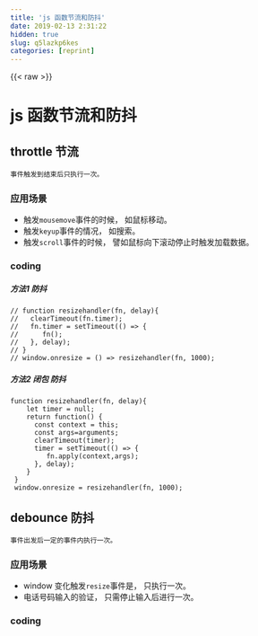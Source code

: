 ```yaml
---
title: 'js 函数节流和防抖' 
date: 2019-02-13 2:31:22
hidden: true
slug: q5lazkp6kes
categories: [reprint]
---
```


{{< raw >}}

                    
<h1 id="articleHeader0">js 函数节流和防抖</h1>
<h2 id="articleHeader1">throttle 节流</h2>
<div class="widget-codetool" style="display:none;">
      <div class="widget-codetool--inner">
      <span class="selectCode code-tool" data-toggle="tooltip" data-placement="top" title="" data-original-title="全选"></span>
      <span type="button" class="copyCode code-tool" data-toggle="tooltip" data-placement="top" data-clipboard-text="事件触发到结束后只执行一次。" title="" data-original-title="复制"></span>
      <span type="button" class="saveToNote code-tool" data-toggle="tooltip" data-placement="top" title="" data-original-title="放进笔记"></span>
      </div>
      </div><pre class="hljs"><code style="word-break: break-word; white-space: initial;">事件触发到结束后只执行一次。</code></pre>
<h3 id="articleHeader2">应用场景</h3>
<ul>
<li>触发<code>mousemove</code>事件的时候， 如鼠标移动。</li>
<li>触发<code>keyup</code>事件的情况， 如搜索。</li>
<li>触发<code>scroll</code>事件的时候， 譬如鼠标向下滚动停止时触发加载数据。</li>
</ul>
<h3 id="articleHeader3">coding</h3>
<h5>方法1  防抖</h5>
<div class="widget-codetool" style="display:none;">
      <div class="widget-codetool--inner">
      <span class="selectCode code-tool" data-toggle="tooltip" data-placement="top" title="" data-original-title="全选"></span>
      <span type="button" class="copyCode code-tool" data-toggle="tooltip" data-placement="top" data-clipboard-text="// function resizehandler(fn, delay){
//   clearTimeout(fn.timer);
//   fn.timer = setTimeout(() => {
//      fn();
//   }, delay);
// }
// window.onresize = () => resizehandler(fn, 1000);" title="" data-original-title="复制"></span>
      <span type="button" class="saveToNote code-tool" data-toggle="tooltip" data-placement="top" title="" data-original-title="放进笔记"></span>
      </div>
      </div><pre class="hljs awk"><code><span class="hljs-regexp">//</span> <span class="hljs-keyword">function</span> resizehandler(fn, delay){
<span class="hljs-regexp">//</span>   clearTimeout(fn.timer);
<span class="hljs-regexp">//</span>   fn.timer = setTimeout(() =&gt; {
<span class="hljs-regexp">//</span>      fn();
<span class="hljs-regexp">//</span>   }, delay);
<span class="hljs-regexp">//</span> }
<span class="hljs-regexp">//</span> window.onresize = () =&gt; resizehandler(fn, <span class="hljs-number">1000</span>);</code></pre>
<h5>方法2 闭包  防抖</h5>
<div class="widget-codetool" style="display:none;">
      <div class="widget-codetool--inner">
      <span class="selectCode code-tool" data-toggle="tooltip" data-placement="top" title="" data-original-title="全选"></span>
      <span type="button" class="copyCode code-tool" data-toggle="tooltip" data-placement="top" data-clipboard-text="function resizehandler(fn, delay){
    let timer = null;
    return function() {
      const context = this;
      const args=arguments;
      clearTimeout(timer);
      timer = setTimeout(() => {
         fn.apply(context,args);
      }, delay);
    }
 }
 window.onresize = resizehandler(fn, 1000);" title="" data-original-title="复制"></span>
      <span type="button" class="saveToNote code-tool" data-toggle="tooltip" data-placement="top" title="" data-original-title="放进笔记"></span>
      </div>
      </div><pre class="hljs javascript"><code><span class="hljs-function"><span class="hljs-keyword">function</span> <span class="hljs-title">resizehandler</span>(<span class="hljs-params">fn, delay</span>)</span>{
    <span class="hljs-keyword">let</span> timer = <span class="hljs-literal">null</span>;
    <span class="hljs-keyword">return</span> <span class="hljs-function"><span class="hljs-keyword">function</span>(<span class="hljs-params"></span>) </span>{
      <span class="hljs-keyword">const</span> context = <span class="hljs-keyword">this</span>;
      <span class="hljs-keyword">const</span> args=<span class="hljs-built_in">arguments</span>;
      clearTimeout(timer);
      timer = setTimeout(<span class="hljs-function"><span class="hljs-params">()</span> =&gt;</span> {
         fn.apply(context,args);
      }, delay);
    }
 }
 <span class="hljs-built_in">window</span>.onresize = resizehandler(fn, <span class="hljs-number">1000</span>);</code></pre>
<h2 id="articleHeader4">debounce 防抖</h2>
<div class="widget-codetool" style="display:none;">
      <div class="widget-codetool--inner">
      <span class="selectCode code-tool" data-toggle="tooltip" data-placement="top" title="" data-original-title="全选"></span>
      <span type="button" class="copyCode code-tool" data-toggle="tooltip" data-placement="top" data-clipboard-text="事件出发后一定的事件内执行一次。" title="" data-original-title="复制"></span>
      <span type="button" class="saveToNote code-tool" data-toggle="tooltip" data-placement="top" title="" data-original-title="放进笔记"></span>
      </div>
      </div><pre class="hljs"><code style="word-break: break-word; white-space: initial;">事件出发后一定的事件内执行一次。</code></pre>
<h3 id="articleHeader5">应用场景</h3>
<ul>
<li>window 变化触发<code>resize</code>事件是， 只执行一次。</li>
<li>电话号码输入的验证， 只需停止输入后进行一次。</li>
</ul>
<h3 id="articleHeader6">coding</h3>
<div class="widget-codetool" style="display:none;">
      <div class="widget-codetool--inner">
      <span class="selectCode code-tool" data-toggle="tooltip" data-placement="top" title="" data-original-title="全选"></span>
      <span type="button" class="copyCode code-tool" data-toggle="tooltip" data-placement="top" data-clipboard-text="function resizehandler(fn, delay, duration) {
        let timer = null;
        let beginTime = +new Date();
        return function() {
          const context = this;
          const args = arguments;
          const currentTime = +new Date();
          timer &amp;&amp; clearTimeout(timer);
          if ((currentTime - beginTime) >= duration) {
            fn.call(context, args);
            beginTime = currentTime;
           } else {
             timer = setTimeout(() => {
               fn.call(context, args)
             }, delay);
           }
        }
      }

        window.onresize = resizehandler(fn, 1000, 1000);" title="" data-original-title="复制"></span>
      <span type="button" class="saveToNote code-tool" data-toggle="tooltip" data-placement="top" title="" data-original-title="放进笔记"></span>
      </div>
      </div><pre class="hljs javascript"><code><span class="hljs-function"><span class="hljs-keyword">function</span> <span class="hljs-title">resizehandler</span>(<span class="hljs-params">fn, delay, duration</span>) </span>{
        <span class="hljs-keyword">let</span> timer = <span class="hljs-literal">null</span>;
        <span class="hljs-keyword">let</span> beginTime = +<span class="hljs-keyword">new</span> <span class="hljs-built_in">Date</span>();
        <span class="hljs-keyword">return</span> <span class="hljs-function"><span class="hljs-keyword">function</span>(<span class="hljs-params"></span>) </span>{
          <span class="hljs-keyword">const</span> context = <span class="hljs-keyword">this</span>;
          <span class="hljs-keyword">const</span> args = <span class="hljs-built_in">arguments</span>;
          <span class="hljs-keyword">const</span> currentTime = +<span class="hljs-keyword">new</span> <span class="hljs-built_in">Date</span>();
          timer &amp;&amp; clearTimeout(timer);
          <span class="hljs-keyword">if</span> ((currentTime - beginTime) &gt;= duration) {
            fn.call(context, args);
            beginTime = currentTime;
           } <span class="hljs-keyword">else</span> {
             timer = setTimeout(<span class="hljs-function"><span class="hljs-params">()</span> =&gt;</span> {
               fn.call(context, args)
             }, delay);
           }
        }
      }

        <span class="hljs-built_in">window</span>.onresize = resizehandler(fn, <span class="hljs-number">1000</span>, <span class="hljs-number">1000</span>);</code></pre>
<p><em>Demo</em><br><a href="https://codepen.io/toringo/pen/gBvjRy?editors=1001" rel="nofollow noreferrer" target="_blank">CodePen-demo</a><button class="btn btn-xs btn-default ml10 preview" data-url="toringo/pen/gBvjRy" data-typeid="3">点击预览</button></p>
<blockquote>参考文章  <br><a href="http://www.alloyteam.com/2012/11/javascript-throttle/#prettyPhoto" rel="nofollow noreferrer" target="_blank"></a><a href="http://www.alloyteam.com/2012/11/javascript-throttle/#prettyPhoto" rel="nofollow noreferrer" target="_blank">http://www.alloyteam.com/2012...</a>
</blockquote>

                
{{< /raw >}}

# 版权声明
本文资源来源互联网，仅供学习研究使用，版权归该资源的合法拥有者所有，

本文仅用于学习、研究和交流目的。转载请注明出处、完整链接以及原作者。

原作者若认为本站侵犯了您的版权，请联系我们，我们会立即删除！

## 原文标题
js 函数节流和防抖

## 原文链接
[https://segmentfault.com/a/1190000016733028](https://segmentfault.com/a/1190000016733028)

